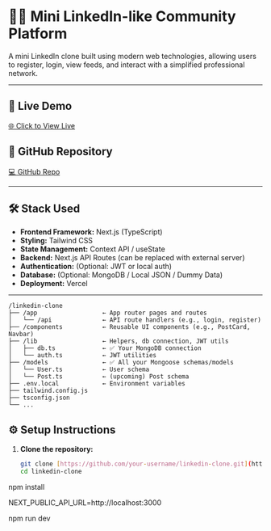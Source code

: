 # 🧑‍💼 Mini LinkedIn-like Community Platform

A mini LinkedIn clone built using modern web technologies, allowing users to register, login, view feeds, and interact with a simplified professional network.

---

## 🔗 Live Demo

[🌐 Click to View Live](https://mini-linked-in-like-community-platf.vercel.app/)

## 📂 GitHub Repository

[💻 GitHub Repo](https://github.com/dev-chandan-pandey/Mini-LinkedIn-like-Community-Platform)

---

## 🛠 Stack Used

- **Frontend Framework:** Next.js (TypeScript)
- **Styling:** Tailwind CSS
- **State Management:** Context API / useState
- **Backend:** Next.js API Routes (can be replaced with external server)
- **Authentication:** (Optional: JWT or local auth)
- **Database:** (Optional: MongoDB / Local JSON / Dummy Data)
- **Deployment:** Vercel

---

```
/linkedin-clone
├── /app                  ← App router pages and routes
│   └── /api              ← API route handlers (e.g., login, register)
├── /components           ← Reusable UI components (e.g., PostCard, Navbar)
├── /lib                  ← Helpers, db connection, JWT utils
│   ├── db.ts             ← ✅ Your MongoDB connection
│   └── auth.ts           ← JWT utilities
├── /models               ← ✅ All your Mongoose schemas/models
│   └── User.ts           ← User schema
│   └── Post.ts           ← (upcoming) Post schema
├── .env.local            ← Environment variables
├── tailwind.config.js
├── tsconfig.json
└── ...

```
## ⚙️ Setup Instructions

1. **Clone the repository:**
   ```bash
   git clone [https://github.com/your-username/linkedin-clone.git](https://github.com/dev-chandan-pandey/Mini-LinkedIn-like-Community-Platform.git)
   cd linkedin-clone

npm install

NEXT_PUBLIC_API_URL=http://localhost:3000

npm run dev
